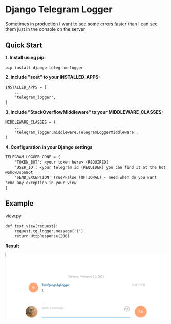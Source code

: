 Django Telegram Logger
=======================================
Sometimes in production I want to see some errors faster than I can see them just in the console on the server


Quick Start
-----------

**1. Install using pip:**

    pip install django-telegram-logger

**2. Include "soet" to your INSTALLED_APPS:**

    INSTALLED_APPS = [
        ...
        'telegram_logger',
    ]

**3. Include "StackOverflowMiddleware" to your MIDDLEWARE_CLASSES:**


    MIDDLEWARE_CLASSES = (
        ...
        'telegram_logger.middleware.TelegramLoggerMiddleware',
    )

**4. Configuration in your Django settings**
    
    
    TELEGRAM_LOGGER_CONF = {
        'TOKEN_BOT': <your token here> (REQUIRED) 
        'USER_ID': <your telegram id (REQUIDER) you can find it at the bot @ShowJsonBot
        'SEND_EXCEPTION' True/False (OPTIONAL) - need when do you want send any exception in your view 
    }

Example
-----------
view.py

    
    def test_view(request):
        request.tg_logger.message('1')
        return HttpResponse(200)
    
**Result**

![Альтернативный текст](img.png)
